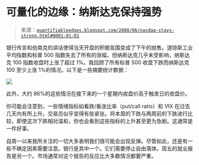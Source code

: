 <!--yml

category: 未分类

date: 2024-05-18 08:15:28

-->

# 可量化的边缘：纳斯达克保持强势

> 来源：[`quantifiableedges.blogspot.com/2008/06/nasdaq-stays-strong.html#0001-01-01`](http://quantifiableedges.blogspot.com/2008/06/nasdaq-stays-strong.html#0001-01-01)

银行传言和伯南克的讲话使得当天开盘的积极氛围变成了下午的抛售。道琼斯工业平均指数和标普 500 指数失去了所有的涨幅，但纳斯达克几乎未受影响，纳斯达克 100 指数收盘时上涨了超过 1%。我回顾了所有标普 500 收盘下跌而纳斯达克 100 至少上涨 1%的情况。以下是一些摘要统计数据：

![](https://blogger.googleusercontent.com/img/b/R29vZ2xl/AVvXsEiPiNW_3r5UF81UPAxoBSgeN2yRN0RbVd9dKfwf31qUWfVFeMxVYRJNEqciKpr-rYbGKGttRez9twphlgriKRVlqGG0Cy7PNs0WhfOUV3R7L8rOtE-7wWeYypVdTw8aHTUj1tKTwyFIPQU/s1600-h/2008-6-5+ndx+up+1+spx+dn.PNG)

此外，大约 86%的这些情况在接下来的一个星期内收盘价高于触发日的收盘价。

你可能会注意到，一些情绪指标如看跌/看涨比率（put/call ratio）和 VIX 在过去几天内有所上升。交易员似乎变得有些紧张。将本周的下跌与两周前的下跌进行比较，即使这次下跌相对温和，你也会看到这些指标的上升甚至更为急剧。这通常是一件好事。

自周一以来我所关注的一切大多表明我们很可能会出现反弹。尽管如此，还是有一些不确定因素需要注意。银行是其中一个。它们需要停止自由落体。周五的就业报告是另一个。市场通常对这个报告的反应比大多数情况都要严重。
